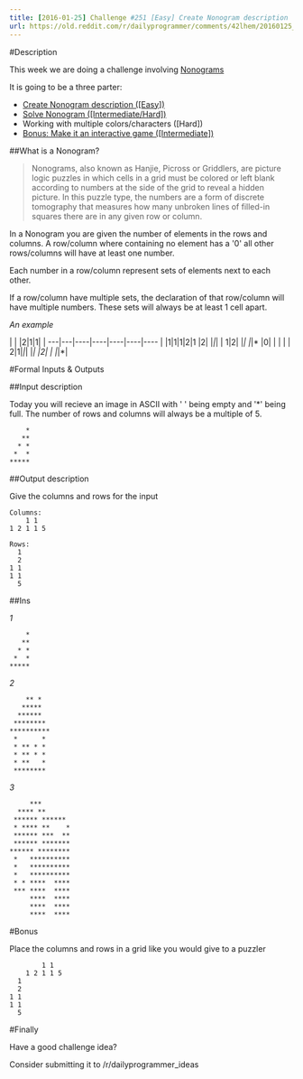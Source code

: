 ```yaml
---
title: [2016-01-25] Challenge #251 [Easy] Create Nonogram description
url: https://old.reddit.com/r/dailyprogrammer/comments/42lhem/20160125_challenge_251_easy_create_nonogram/
---
```


#Description

This week we are doing a challenge involving [Nonograms](https://en.wikipedia.org/wiki/Nonogram)

It is going to be a three parter:

 * [Create Nonogram description ([Easy])](https://www.reddit.com/r/dailyprogrammer/comments/42lhem/20160125_challenge_251_easy_create_nonogram/)
 * [Solve Nonogram ([Intermediate/Hard])](https://www.reddit.com/r/dailyprogrammer/comments/42x90t/20160127_challenge_251_hard_solve_a_nonogram_bonus/)
 * Working with multiple colors/characters ([Hard])
 * [Bonus: Make it an interactive game ([Intermediate])](https://www.reddit.com/r/dailyprogrammer/comments/42x90t/20160127_challenge_251_hard_solve_a_nonogram_bonus/)

##What is a Nonogram?

> Nonograms, also known as Hanjie, Picross or Griddlers, are picture logic puzzles in which cells in a grid must be colored or left blank according to numbers at the side of the grid to reveal a hidden picture. In this puzzle type, the numbers are a form of discrete tomography that measures how many unbroken lines of filled-in squares there are in any given row or column.

In a Nonogram you are given the number of elements in the rows and columns. A row/column where containing no element has a '0' all other rows/columns will have at least one number.

Each number in a row/column represent sets of elements next to each other. 

If a row/column have multiple sets, the declaration of that row/column will have multiple numbers. These sets will always be at least 1 cell apart.

*An example*


 | | |2|1|1| | 
---|---|----|----|----|----|----
 | |1|1|1|2|1
 |2| |*|*| | 
1|2| |*| |*|*
 |0| | | | | 
2|1|*|*| |*| 
 |2| | |*|*| 


#Formal Inputs & Outputs

##Input description

Today you will recieve an image in ASCII with ' ' being empty and '*' being full. The number of rows and columns will always be a multiple of 5.


        *
       **
      * *
     *  *
    *****

##Output description

Give the columns and rows for the input 

    Columns:
        1 1 
    1 2 1 1 5

    Rows:
      1
      2
    1 1
    1 1
      5

##Ins

*1*

        *
       **
      * *
     *  *
    *****

*2*

        ** *  
       *****  
      ******  
     ******** 
    **********
     *      * 
     * ** * * 
     * ** * * 
     * **   * 
     ******** 


*3*

         ***       
      **** **      
     ****** ****** 
     * **** **    *
     ****** ***  **
     ****** *******
    ****** ********
     *   **********
     *   **********
     *   **********
     * * ****  ****
     *** ****  ****
         ****  ****
         ****  ****
         ****  ****

#Bonus

Place the columns and rows in a grid like you would give to a puzzler


            1 1 
        1 2 1 1 5
      1
      2
    1 1
    1 1
      5


#Finally

Have a good challenge idea?

Consider submitting it to /r/dailyprogrammer_ideas